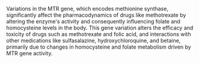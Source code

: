 Variations in the MTR gene, which encodes methionine synthase, significantly affect the pharmacodynamics of drugs like methotrexate by altering the enzyme's activity and consequently influencing folate and homocysteine levels in the body. This gene variation alters the efficacy and toxicity of drugs such as methotrexate and folic acid, and interactions with other medications like sulfasalazine, hydroxychloroquine, and betaine, primarily due to changes in homocysteine and folate metabolism driven by MTR gene activity.